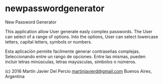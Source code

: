 # newpasswordgenerator
New Password Generator

This application allow User generate easly complex passwords.
The User can select of a range of options.
Into the options, User can select lowercase letters, capital letters, symbols or numbers.


Esta aplicación permite facilmente generar contraseñas complejas.
Seleccionando entre un rango de opciones.
Entre las mismas, pueden incluir letras minúsculas, letras mayúsculas, símbolos o números.

(c) 2016 Martín Javier Del Percio
<martinjavierd@gmail.com>
Buenos Aires, Argentina


